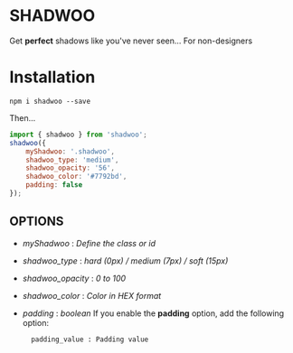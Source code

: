 # SHADWOO

Get **perfect** shadows like you've never seen... For non-designers


# Installation

`npm i shadwoo --save`

Then...

```js
import { shadwoo } from 'shadwoo';
shadwoo({
    myShadwoo: '.shadwoo',
    shadwoo_type: 'medium',
    shadwoo_opacity: '56',
    shadwoo_color: '#7792bd',
    padding: false
});
```
## OPTIONS

* *myShadwoo* : _Define the class or id_
* *shadwoo_type* : _hard (0px) / medium (7px) / soft (15px)_
* *shadwoo_opacity* : _0 to 100_
* *shadwoo_color* : _Color in HEX format_
* *padding* : _boolean_
    If you enable the **padding** option, add the following option:

        padding_value : Padding value
